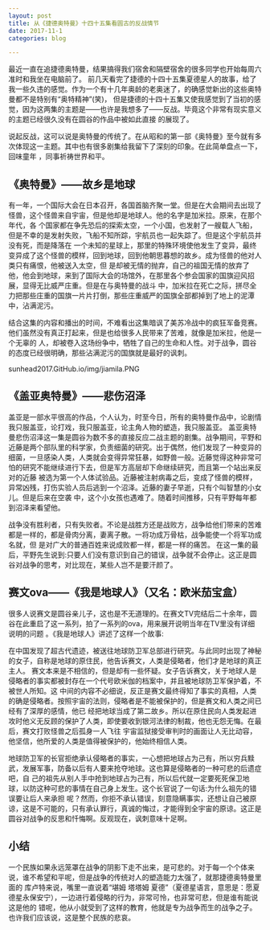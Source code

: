 ```yaml
---
layout: post
title: 从《捷德奥特曼》十四十五集看圆古的反战情节
date: 2017-11-1
categories: blog

---
```


最近一直在追捷德奥特曼，结果搞得我们宿舍和隔壁宿舍的很多同学也开始每周六准时和我坐在电脑前了。
前几天看完了捷德的十四十五集夏德星人的故事，给了我一些久违的感觉。作为一个有十几年奥龄的老奥迷了，的确感觉新出的这些奥特曼都不是特别有“奥特精神”(笑)，
但是捷德的十四十五集又使我感觉到了当初的感觉，因为这两集的主题是——也许是我想多了——反战。毕竟这个非常有现实意义的主题已经很久没有在圆谷的作品中被如此直接
的展现了。

说起反战，这可以说是奥特曼的传统了。在从昭和的第一部《奥特曼》至今就有多次体现这一主题。其中也有很多剧集给我留下了深刻的印象。在此简单盘点一下，回味童年
，同事祈祷世界和平。

## 《奥特曼》——故乡是地球

有一年，一个国际大会在日本召开，各国首脑齐聚一堂。但是在大会期间去出现了怪兽，这个怪兽来自宇宙，但是他却是地球人。他的名字是加米拉。原来，在那个年代，各
个国家都在争先恐后的探索太空，一个小国，也发射了一艘载人飞船，但是不幸的是发射失败，飞船不知所踪，宇航员也一起失踪了。但是这个宇航员并没有死，而是降落在
一个未知的星球上，那里的特殊环境使他发生了变异，最终变异成了这个怪兽的模样，回到地球，回到他朝思暮想的故乡。成为怪兽的他对人类只有痛恨，他被送入太空，但
是却被无情的抛弃，自己的祖国无情的放弃了他，他会到地球，来到了国际大会的场馆外，在那里各个参会国家的国旗迎风招展，显得无比威严庄重。但是在与奥特曼的战斗
中，加米拉在死亡之际，拼尽全力把那些庄重的国旗一片片打倒，那些庄重威严的国旗全部都掉到了地上的泥潭中，沾满泥污。

结合这集的内容和播出的时间，不难看出这集暗讽了美苏冷战中的疯狂军备竞赛。他们虽然没有真正打起来，但是也给很多人民带来了苦难，就像是加米拉，他是一个无辜的
人，却被卷入这场纷争中，牺牲了自己的生命和人性。对于战争，圆谷的态度已经很明确，那些沾满泥污的国旗就是最好的讽刺。

sunhead2017.GitHub.io/img/jiamila.PNG

## 《盖亚奥特曼》——悲伤沼泽

盖亚是一部水平很高的作品，个人认为，时至今日，所有的奥特曼作品中，论剧情我只服盖亚，论打戏，我只服盖亚，论主角人物的塑造，我只服盖亚。
盖亚奥特曼悲伤沼泽这一集是圆谷为数不多的直接反应二战主题的剧集。战争期间，平野和近藤是两个部队里的科学家，负责细菌的研究。出于偶然，他们发现了一种变异的
细菌，一旦感染人类，人类就会变得异常狂暴，如野兽一般。近藤觉得这种非常可怕的研究不能继续进行下去，但是军方高层却下命继续研究，而且第一个站出来反对的近藤
被选为第一个人体试验品。近藤被注射病毒之后，变成了怪兽的模样，异常凶残，打伤实验人员后逃到一个沼泽。近藤的妻子早逝，只有个叫智慧的小女儿。但是后来在空袭
中，这个小女孩也遇难了。随着时间推移，只有平野每年都到沼泽来看望他。

战争没有胜利者，只有失败者。不论是战胜方还是战败方，战争给他们带来的苦难都是一样的，都是骨肉分离，妻离子散。一将功成万骨枯，战争能使一个将军功成名就，但
是对广大的普通百姓来说成败都一样，都是一样的痛苦。
在这一集的最后，平野先生说到:只要人们没有意识到自己的错误，战争就不会停止。这正是圆谷对战争的思考，对比现在，某些人岂不是要汗颜了。

## 赛文ova——《我是地球人》（又名：欧米茄宝盒）

很多人说赛文是圆谷亲儿子，这也是不无道理的。在赛文TV完结后二十余年，圆谷在此重启了这一系列，拍了一系列的ova，用来展开说明当年在TV里没有详细说明的问题
。《我是地球人》讲述了这样一个故事:

在中国发现了超古代遗迹，被送往地球防卫军总部进行研究。与此同时出现了神秘的女子，自称是地球的原住民，他告诉赛文，人类是侵略者，他们才是地球的真正主人。
赛文本来是不相信的，但是却有一些怀疑。女子告诉赛文，关于地球人是侵略者的事实都被封存在一个代号欧米伽的档案中，并且被地球防卫军保护着，不被世人所知。这
中间的内容不必细说，反正是赛文最终得知了事实的真相，人类的确是侵略者。按照宇宙的法则，侵略者是不能被保护的，但是赛文和人类之间已经有了深厚的感情，他已
经把地球当成了第二故乡。所以在原住民向人类发起进攻时他义无反顾的保护了人类，即使要收到银河法律的制裁，他也无怨无悔。在最后，赛文打败怪兽之后孤身一人飞往
宇宙监狱接受审判时的画面让人无比动容，他坚信，他所爱的人类是值得被保护的，他始终相信人类。

地球防卫军的长官拒绝承认侵略者的事实，一心想把地球占为己有，所以穷兵黩武，发展军事，防备以后有人要来抢夺地球。这也算是侵略者的一种可悲的后遗症吧，自
己的祖先从别人手中抢到地球占为己有，所以后代就一定要死死保卫地球，以防这种可悲的事情在自己身上发生。这个长官说了一句话:为什么祖先的错误要让后人来承担
呢？然而，你拒不承认错误，刻意隐瞒事实，还想让自己被原谅，这是不可能的，只有承认罪行，真诚的悔过，才能得到全宇宙的原谅。这正是
圆谷对战争的反思和忏悔啊。反观现在，讽刺意味十足啊。

## 小结

一个民族如果永远笼罩在战争的阴影下走不出来，是可悲的。对于每一个个体来说，谁不希望和平呢，但是战争的传统对人的塑造能力太强了，就那捷德奥特曼里面的
库卢特来说，嘴里一直说着“堪姆 塔塔姆 夏德”（夏德星语言，意思是：愿夏德星永保安宁），一边进行着侵略的行为，非常可怜，也非常可悲，但是谁有能说这是他的
错呢，他从小就受到了这样的教育，他就是专为战争而生的战争之子。也许我们应该说，这是整个民族的悲哀。

